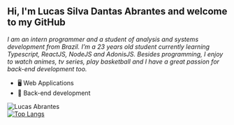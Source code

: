 ## Hi, I'm Lucas Silva Dantas Abrantes and welcome to my GitHub
*I am an intern programmer and a student of analysis and systems development from Brazil. I’m a 23 years old student currently learning Typescript, ReactJS, NodeJS and AdonisJS. Besides programming, I enjoy to watch animes, tv series, play basketball and I have a great passion for back-end development too.*
</br>
- 🖥 Web Applications
- 🔌 Back-end development


![Lucas Abrantes](https://github-readme-stats.vercel.app/api?username=lucasabrantes1&show_icons=true&theme=dark)
</br >
[![Top Langs](https://github-readme-stats.vercel.app/api/top-langs/?username=lucasabrantes1&layout=compact&theme=dark&hide=html,batchfile,shell,xslt)](https://github.com/anuraghazra/github-readme-stats)


